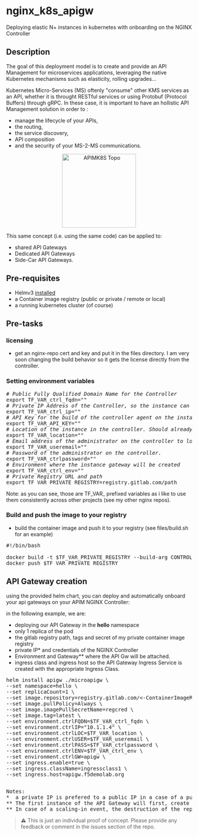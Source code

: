 # nginx_k8s_apigw
Deploying elastic N+ instances in kubernetes with onboarding on the NGINX Controller


## Description
The goal of this deployment model is to create and provide an API Management for microservices applications, leveraging the native Kubernetes mechanisms such as elasticity, rolling upgrades...

Kubernetes Micro-Services (MS) oftenly "consume" other KMS services as an API, whether it is throught RESTful services or using Protobuf (Protocol Buffers) through gRPC. In these case, it is important to have an hollistic API Management solution in order to :
- manage the lifecycle of your APIs, 
- the routing, 
- the service discovery, 
- API composition
- and the security of your MS-2-MS communications. 

<p align="center">
	<img width="200" src="https://github.com/fchmainy/nginx_k8s_apigw/raw/main/docs/images/topology.png" alt="APIMK8S Topo">
</p>

This same concept (i.e. using the same code) can be applied to:
- shared API Gateways
- Dedicated API Gateways
- Side-Car API Gateways.


## Pre-requisites
- Helmv3 [installed](https://helm.sh/docs/intro/install/)
- a Container image registry (public or private / remote or local)
- a running kubernetes cluster (of course)

## Pre-tasks
### licensing
- get an nginx-repo cert and key and put it in the files directory.
I am very soon changing the build behavior so it gets the license directly from the controller.

### Setting environment variables
<pre>
<i># Public Fully Qualified Domain Name for the Controller</i>
export TF_VAR_ctrl_fqdn=""
<i># Private IP Address of the Controller, so the instance can communicate locally</i>
export TF_VAR_ctrl_ip=""
<i># API Key for the build of the controller agent on the instance</i>
export TF_VAR_API_KEY=""
<i># Location of the instance in the controller. Should already be created.</i>
export TF_VAR_location=""
<i># Email address of the administrator on the controller to log in to the controller (used for the API)</i>
export TF_VAR_useremail=""
<i># Password of the administrator on the controller.</i>
export TF_VAR_ctrlpassword=""
<i># Environment where the instance gateway will be created</i>
export TF_VAR_ctrl_env=""
<i># Private Registry URL and path</i>
export TF_VAR_PRIVATE_REGISTRY=registry.gitlab.com/path
</pre>

Note: as you can see, those are TF_VAR_ prefixed variables as i like to use them consistently across other projects (see my other nginx repos).

### Build and push the image to your registry
- build the container image and push it to your registry (see files/build.sh for an example)

<pre>
#!/bin/bash

docker build -t $TF_VAR_PRIVATE_REGISTRY --build-arg CONTROLLER_IP=$TF_VAR_ctrl_ip --build-arg CONTROLLER_URL=https://$TF_VAR_ctrl_fqdn --build-arg API_KEY=$TF_VAR_API_KEY --build-arg STORE_UUID=True --build-arg LOCATION=$TF_VAR_LOCATION .
docker push $TF_VAR_PRIVATE_REGISTRY 
</pre>

## API Gateway creation
using the provided helm chart, you can deploy and automatically onboard your api gateways on your APIM NGINX Controller:

in the following example, we are:
- deploying our API Gateway in the **hello** namespace
- only 1 replica of the pod
- the gitlab registry path, tags and secret of my private container image registry
- private IP\* and credentials of the NGINX Controller
- Environment and Gateway\*\* where the API Gw will be attached.
- ingress class and ingress host so the API Gateway Ingress Service is created with the appropriate Ingress Class.

<pre>
helm install apigw ./microapigw \
--set namespace=hello \
--set replicaCount=1 \
--set image.repository=registry.gitlab.com/<-ContainerImageRegistryPath->/apigw \
--set image.pullPolicy=Always \
--set image.imagePullSecretName=regcred \
--set image.tag=latest \
--set environment.ctrlFQDN=$TF_VAR_ctrl_fqdn \
--set environment.ctrlIP="10.1.1.4" \
--set environment.ctrlLOC=$TF_VAR_location \
--set environment.ctrlUSER=$TF_VAR_useremail \
--set environment.ctrlPASS=$TF_VAR_ctrlpassword \
--set environment.ctrlENV=$TF_VAR_ctrl_env \
--set environment.ctrlGW=apigw \
--set ingress.enable=true \
--set ingress.className=ingressclass1 \
--set ingress.host=apigw.f5demolab.org 

</pre>

<pre>
Notes:
*  a private IP is prefered to a public IP in a case of a public cloud as the agent controller install script will try to join the controller publicly known FQDN, so in a case of a public cloud deployment you will have to deal with security concerns by leaving your private realm, getting back through your Internet gateway and pass all the potential Security Groups and ACL checks.
** The first instance of the API Gateway will first, create the instance in the infrastructure list, then create the **service environment** and the **service gateway**  on the controller. Any new instances created from a **scaling out** events, will only join the existing environment and gateway and pull the latest working configuration.
** In case of a scaling-in event, the destruction of the replica will send a termination signal we are catching which is deregistring the instance from the gateway and the infrastrure. 
</pre>



> :warning: This is just an individual proof of concept. Please provide any feedback or comment in the issues section of the repo.
